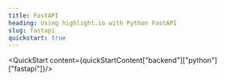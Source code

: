 ```yaml
---
title: FastAPI
heading: Using highlight.io with Python FastAPI
slug: fastapi
quickstart: true
---
```


<QuickStart content={quickStartContent["backend"]["python"]["fastapi"]}/>
